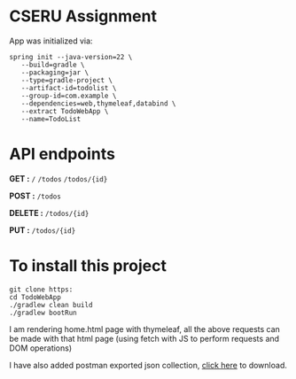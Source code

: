 # CSERU Assignment

App was initialized via:

```
spring init --java-version=22 \
   --build=gradle \
   --packaging=jar \
   --type=gradle-project \
   --artifact-id=todolist \
   --group-id=com.example \
   --dependencies=web,thymeleaf,databind \
   --extract TodoWebApp \
   --name=TodoList
```

# API endpoints

**GET :** `/` `/todos` `/todos/{id}`

**POST :** `/todos`

**DELETE :** `/todos/{id}`

**PUT :** `/todos/{id}`

# To install this project

```
git clone https:
cd TodoWebApp
./gradlew clean build
./gradlew bootRun
```

I am rendering home.html page with thymeleaf, all the above requests can be made with that html page (using fetch with JS to perform requests and DOM operations)

I have also added postman exported json collection, [click here](https://google.com/) to download.
